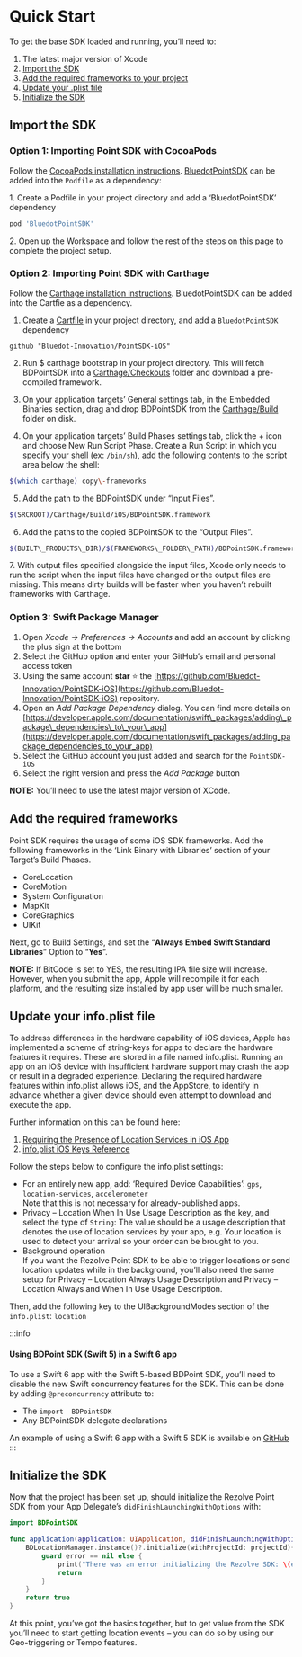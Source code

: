 Quick Start
=================

To get the base SDK loaded and running, you’ll need to:

1.  The latest major version of Xcode
2.  [Import the SDK](./Quick%20Start.md#import-the-sdk)
3.  [Add the required frameworks to your project](./Quick%20Start#add-the-required-frameworks)
4.  [Update your .plist file](./Quick%20Start#update-your-infoplist-file)
5.  [Initialize the SDK](./Quick%20Start#initialize-the-sdk)

Import the SDK
--------------

### Option 1: Importing Point SDK with CocoaPods

Follow the [CocoaPods installation instructions](https://guides.cocoapods.org/using/using-cocoapods.html). [BluedotPointSDK](https://cocoapods.org/pods/BluedotPointSDK) can be added into the `Podfile` as a dependency:

1. Create a Podfile in your project directory and add a ‘BluedotPointSDK’ dependency

```sh
pod 'BluedotPointSDK'
```
2. Open up the Workspace and follow the rest of the steps on this page to complete the project setup.

### Option 2: Importing Point SDK with Carthage

Follow the [Carthage installation instructions](https://github.com/Carthage/Carthage#installing-carthage). BluedotPointSDK can be added into the Cartfie as a dependency.

1. Create a [Cartfile](https://github.com/Carthage/Carthage/blob/master/Documentation/Artifacts.md#cartfile) in your project directory, and add a `BluedotPointSDK` dependency

```
github "Bluedot-Innovation/PointSDK-iOS"
```

2. Run $ carthage bootstrap in your project directory. This will fetch BDPointSDK into a [Carthage/Checkouts](https://github.com/Carthage/Carthage/blob/master/Documentation/Artifacts.md#carthagecheckouts) folder and download a pre-compiled framework.

3. On your application targets’ General settings tab, in the Embedded Binaries section, drag and drop BDPointSDK from the [Carthage/Build](https://github.com/Carthage/Carthage/blob/master/Documentation/Artifacts.md#carthagebuild) folder on disk.

4. On your application targets’ Build Phases settings tab, click the + icon and choose New Run Script Phase. Create a Run Script in which you specify your shell (ex: `/bin/sh`), add the following contents to the script area below the shell:

```sh
$(which carthage) copy\-frameworks
```

5. Add the path to the BDPointSDK under “Input Files”.

```sh
$(SRCROOT)/Carthage/Build/iOS/BDPointSDK.framework
```

6. Add the paths to the copied BDPointSDK to the “Output Files”.
```sh
$(BUILT\_PRODUCTS\_DIR)/$(FRAMEWORKS\_FOLDER\_PATH)/BDPointSDK.framework
```

7\. With output files specified alongside the input files, Xcode only needs to run the script when the input files have changed or the output files are missing. This means dirty builds will be faster when you haven’t rebuilt frameworks with Carthage.

### Option 3: Swift Package Manager

1.  Open _Xcode -> Preferences -> Accounts_ and add an account by clicking the plus sign at the bottom
2.  Select the GitHub option and enter your GitHub’s email and personal access token
3.  Using the same account **star** ⭐️ the [https://github.com/Bluedot-Innovation/PointSDK-iOS](https://github.com/Bluedot-Innovation/PointSDK-iOS) repository.
4.  Open an _Add Package Dependency_ dialog. You can find more details on [https://developer.apple.com/documentation/swift\_packages/adding\_package\_dependencies\_to\_your\_app](https://developer.apple.com/documentation/swift_packages/adding_package_dependencies_to_your_app)
5.  Select the GitHub account you just added and search for the `PointSDK-iOS`
6.  Select the right version and press the _Add Package_ button

**NOTE:** You’ll need to use the latest major version of XCode.

Add the required frameworks
---------------------------

Point SDK requires the usage of some iOS SDK frameworks. Add the following frameworks in the ‘Link Binary with Libraries’ section of your Target’s Build Phases.

*   CoreLocation
*   CoreMotion
*   System Configuration
*   MapKit
*   CoreGraphics
*   UIKit

Next, go to Build Settings, and set the “**Always Embed Swift Standard Libraries**” Option to “**Yes**”.

**NOTE:** If BitCode is set to YES, the resulting IPA file size will increase. However, when you submit the app, Apple will recompile it for each platform, and the resulting size installed by app user will be much smaller.

Update your info.plist file
---------------------------

To address differences in the hardware capability of iOS devices, Apple has implemented a scheme of string-keys for apps to declare the hardware features it requires. These are stored in a file named info.plist. Running an app on an iOS device with insufficient hardware support may crash the app or result in a degraded experience. Declaring the required hardware features within info.plist allows iOS, and the AppStore, to identify in advance whether a given device should even attempt to download and execute the app.

Further information on this can be found here:

1.  [Requiring the Presence of Location Services in iOS App](https://developer.apple.com/library/ios/documentation/userexperience/conceptual/LocationAwarenessPG/CoreLocation/CoreLocation.html)
2.  [info.plist iOS Keys Reference](https://developer.apple.com/library/ios/documentation/General/Reference/InfoPlistKeyReference/Articles/iPhoneOSKeys.html#//apple_ref/doc/uid/TP40009252-SW1)

Follow the steps below to configure the info.plist settings:

*   For an entirely new app, add: ‘Required Device Capabilities’: `gps`, `location-services`, `accelerometer`  
    Note that this is not necessary for already-published apps.
*   Privacy – Location When In Use Usage Description as the key, and select the type of `String`: The value should be a usage description that denotes the use of location services by your app, e.g. Your location is used to detect your arrival so your order can be brought to you.
*   Background operation  
    If you want the Rezolve Point SDK to be able to trigger locations or send location updates while in the background, you’ll also need the same setup for Privacy – Location Always Usage Description and Privacy – Location Always and When In Use Usage Description.

Then, add the following key to the UIBackgroundModes section of the `info.plist`: `location`

:::info
#### Using BDPoint SDK (Swift 5) in a Swift 6 app

To use a Swift 6 app with the Swift 5-based BDPoint SDK, you’ll need to disable the new Swift concurrency features for the SDK. This can be done by adding `@preconcurrency` attribute to:
* The `import  BDPointSDK` 
* Any BDPointSDK delegate declarations

An example of using a Swift 6 app with a Swift 5 SDK is available on [GitHub](https://github.com/Bluedot-Innovation/PointSDK-MinimalIntegrationExample-iOS/tree/nk/swift6-app-with-swift5-BDPointSDK)
:::

Initialize the SDK
------------------

Now that the project has been set up, should initialize the Rezolve Point SDK from your App Delegate’s `didFinishLaunchingWithOptions` with:

```swift
import BDPointSDK

func application(application: UIApplication, didFinishLaunchingWithOptions launchOptions: [NSObject: AnyObject]?) -> Bool {
    BDLocationManager.instance()?.initialize(withProjectId: projectId){ error in 
        guard error == nil else {
            print("There was an error initializing the Rezolve SDK: \(error.localizedDescription)")
            return
        }
    }
    return true
}
```

At this point, you’ve got the basics together, but to get value from the SDK you’ll need to start getting location events – you can do so by using our Geo-triggering or Tempo features.